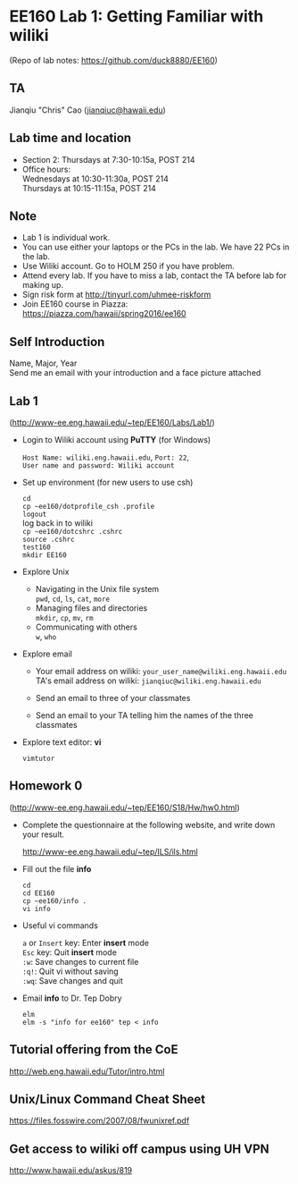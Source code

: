 # EE160 Lab 1: Getting Familiar with wiliki
(Repo of lab notes: <https://github.com/duck8880/EE160>)



## TA

  Jianqiu "Chris" Cao (jianqiuc@hawaii.edu)

## Lab time and location

  - Section 2: Thursdays at 7:30-10:15a, POST 214  
  - Office hours:  
    Wednesdays at 10:30-11:30a, POST 214  
    Thursdays at 10:15-11:15a, POST 214

## Note

- Lab 1 is individual work.
- You can use either your laptops or the PCs in the lab. We have 22 PCs in the lab.
- Use Wiliki account. Go to HOLM 250 if you have problem.
- Attend every lab. If you have to miss a lab, contact the TA before lab for making up.
- Sign risk form at <http://tinyurl.com/uhmee-riskform>
- Join EE160 course in Piazza: <https://piazza.com/hawaii/spring2016/ee160>

## Self Introduction

  Name, Major, Year  
  Send me an email with your introduction and a face picture attached  

   
## Lab 1
(<http://www-ee.eng.hawaii.edu/~tep/EE160/Labs/Lab1/>)

- Login to Wiliki account using **PuTTY** (for Windows)  

  `Host Name: wiliki.eng.hawaii.edu`, `Port: 22`,   
  `User name and password: Wiliki account`

- Set up environment (for new users to use csh)

  `cd`  
  `cp ~ee160/dotprofile_csh .profile`  
  `logout`  
  log back in to wiliki  
  `cp ~ee160/dotcshrc .cshrc`  
  `source .cshrc`  
  `test160`  
  `mkdir EE160`  

- Explore Unix

  - Navigating in the Unix file system  
    `pwd`, `cd`, `ls`, `cat`, `more`
  - Managing files and directories  
    `mkdir`, `cp`, `mv`, `rm`
  - Communicating with others  
    `w`, `who`  

- Explore email

  - Your email address on wiliki: `your_user_name@wiliki.eng.hawaii.edu`  
    TA's email address on wiliki: `jianqiuc@wiliki.eng.hawaii.edu`

  - Send an email to three of your classmates

  - Send an email to your TA telling him the names of the three classmates  

- Explore text editor: **vi**
  
  `vimtutor`

  
## Homework 0
(<http://www-ee.eng.hawaii.edu/~tep/EE160/S18/Hw/hw0.html>)

- Complete the questionnaire at the following website, and write down your result.

  <http://www-ee.eng.hawaii.edu/~tep/ILS/ils.html> 

- Fill out the file **info**

  `cd`  
  `cd EE160`  
  `cp ~ee160/info .`  
  `vi info`  

- Useful vi commands

  `a` or `Insert` key: Enter **insert** mode  
  `Esc` key: Quit **insert** mode  
  `:w`: Save changes to current file  
  `:q!`: Quit vi without saving  
  `:wq`: Save changes and quit  

- Email **info** to Dr. Tep Dobry

  `elm`  
  `elm -s "info for ee160" tep < info `   
  



## Tutorial offering from the CoE

<http://web.eng.hawaii.edu/Tutor/intro.html>

## Unix/Linux Command Cheat Sheet

<https://files.fosswire.com/2007/08/fwunixref.pdf>

## Get access to wiliki off campus using UH VPN

<http://www.hawaii.edu/askus/819>
